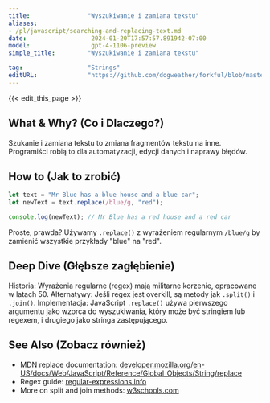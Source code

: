 ```yaml
---
title:                "Wyszukiwanie i zamiana tekstu"
aliases:
- /pl/javascript/searching-and-replacing-text.md
date:                  2024-01-20T17:57:57.891942-07:00
model:                 gpt-4-1106-preview
simple_title:         "Wyszukiwanie i zamiana tekstu"

tag:                  "Strings"
editURL:              "https://github.com/dogweather/forkful/blob/master/content/pl/javascript/searching-and-replacing-text.md"
---
```


{{< edit_this_page >}}

## What & Why? (Co i Dlaczego?)
Szukanie i zamiana tekstu to zmiana fragmentów tekstu na inne. Programiści robią to dla automatyzacji, edycji danych i naprawy błędów.

## How to (Jak to zrobić)
```Javascript
let text = "Mr Blue has a blue house and a blue car";
let newText = text.replace(/blue/g, "red");

console.log(newText); // Mr Blue has a red house and a red car
```
Proste, prawda? Używamy `.replace()` z wyrażeniem regularnym `/blue/g` by zamienić wszystkie przykłady "blue" na "red".

## Deep Dive (Głębsze zagłębienie)
Historia: Wyrażenia regularne (regex) mają militarne korzenie, opracowane w latach 50. Alternatywy: Jeśli regex jest overkill, są metody jak `.split()` i `.join()`. Implementacja: JavaScript `.replace()` używa pierwszego argumentu jako wzorca do wyszukiwania, który może być stringiem lub regexem, i drugiego jako stringa zastępującego.

## See Also (Zobacz również)
- MDN replace documentation: [developer.mozilla.org/en-US/docs/Web/JavaScript/Reference/Global_Objects/String/replace](https://developer.mozilla.org/en-US/docs/Web/JavaScript/Reference/Global_Objects/String/replace)
- Regex guide: [regular-expressions.info](https://www.regular-expressions.info/)
- More on split and join methods: [w3schools.com](https://www.w3schools.com/jsref/jsref_obj_string.asp)
